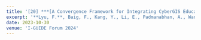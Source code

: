 ```yaml
---
title: '[20] ***[A Convergence Framework for Integrating CyberGIS Education and Research on I-GUIDE Platform](https://docs.lib.purdue.edu/iguide/2024/presentations/1/)***'
excerpt: '**Lyu, F.**, Baig, F., Kang, Y., Li, E., Padmanabhan, A., Wang, S. (2024). A Convergence Framework for Integrating CyberGIS Education and Research on I-GUIDE Platform. I-GUIDE Forum. DOI: 10.5703/1288284317798'
date: 2023-10-30
venue: 'I-GUIDE Forum 2024'
---
```

